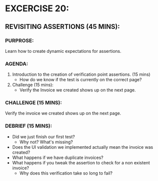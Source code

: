 # EXCERCISE 20:
## REVISITING ASSERTIONS (45 MINS):
### PURPROSE:
Learn how to create dynamic expectations for assertions.

### AGENDA:
1. Introduction to the creation of verification point assertions. (15 mins)
   - How do we know if the test is currently on the correct page?
2. Challenge (15 mins):
   - Verify the Invoice we created shows up on the next page.

### CHALLENGE (15 MINS):
Verify the invoice we created shows up on the next page.

### DEBRIEF (15 MINS):
- Did we just finish our first test?
  - Why not? What's missing?
- Does the UI validation we implemented actually mean the invoice was created?
- What happens if we have duplicate invoices?
- What happens if you tweak the assertion to check for a non existent invoice?
  - Why does this verification take so long to fail?
